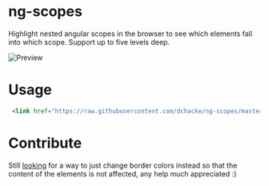 ng-scopes
=========

Highlight nested angular scopes in the browser to see which elements fall into which scope. Support up to five levels deep.

![Preview](http://s16.postimg.org/im59d6ait/ng_scopes_preview.png)

Usage
=====

```html
 <link href="https://raw.githubusercontent.com/dchacke/ng-scopes/master/main.css" media="all" rel="stylesheet" />
```

Contribute
==========

Still [looking](http://stackoverflow.com/questions/25707460/css-the-deeper-the-level-the-darker-the-color?noredirect=1#comment40184570_25707460) for a way to just change border colors instead so that the content of the elements is not affected, any help much appreciated :)
